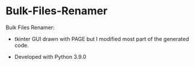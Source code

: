 # Bulk-Files-Renamer

Bulk Files Renamer:

- tkinter GUI drawn with PAGE but I modified most part of the generated code.

- Developed with Python 3.9.0
